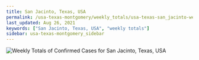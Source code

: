 ```yaml
---
title: San Jacinto, Texas, USA
permalink: /usa-texas-montgomery/weekly_totals/usa-texas-san_jacinto-weekly_totals.html
last_updated: Aug 26, 2021
keywords: ["San Jacinto, Texas, USA", "weekly totals"]
sidebar: usa-texas-montgomery_sidebar
---
```


![Weekly Totals of Confirmed Cases for San Jacinto, Texas, USA](/covid_tracker/images/graphs/usa-texas-san_jacinto-weekly_totals_graph.png)
